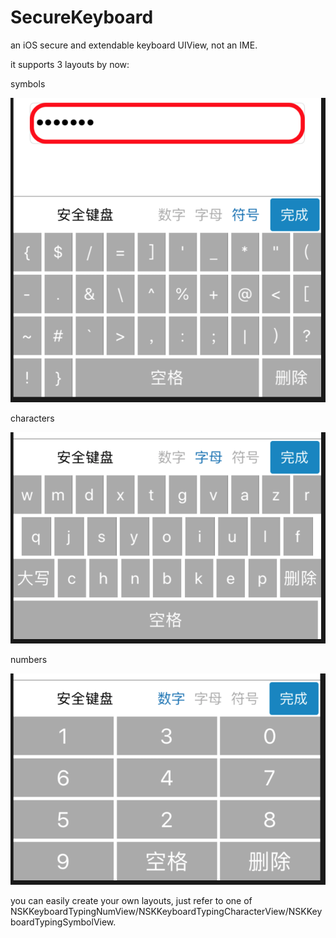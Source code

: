 # SecureKeyboard
an iOS secure and extendable keyboard UIView, not an IME.

it supports 3 layouts by now:

symbols

![效果](https://github.com/macarthor/SecureKeyboard/blob/master/images/symbol.png)

characters

![效果](https://github.com/macarthor/SecureKeyboard/blob/master/images/character.png)

numbers

![效果](https://github.com/macarthor/SecureKeyboard/blob/master/images/number.png)

you can easily create your own layouts, just refer to one of NSKKeyboardTypingNumView/NSKKeyboardTypingCharacterView/NSKKeyboardTypingSymbolView.
